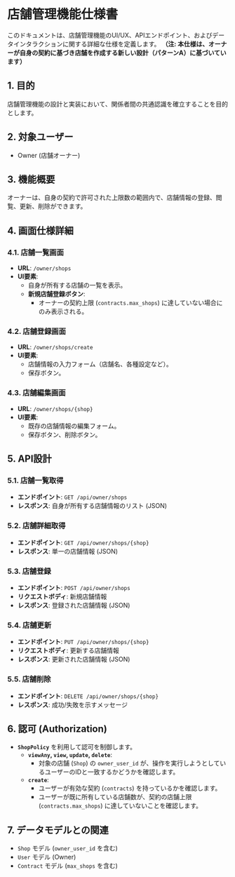 # 店舗管理機能仕様書

このドキュメントは、店舗管理機能のUI/UX、APIエンドポイント、およびデータインタラクションに関する詳細な仕様を定義します。
**（注: 本仕様は、オーナーが自身の契約に基づき店舗を作成する新しい設計（パターンA）に基づいています）**

## 1. 目的

店舗管理機能の設計と実装において、関係者間の共通認識を確立することを目的とします。

## 2. 対象ユーザー

-   Owner (店舗オーナー)

## 3. 機能概要

オーナーは、自身の契約で許可された上限数の範囲内で、店舗情報の登録、閲覧、更新、削除ができます。

## 4. 画面仕様詳細

### 4.1. 店舗一覧画面

-   **URL**: `/owner/shops`
-   **UI要素**:
    -   自身が所有する店舗の一覧を表示。
    -   **新規店舗登録ボタン**:
        -   オーナーの契約上限 (`contracts.max_shops`) に達していない場合にのみ表示される。

### 4.2. 店舗登録画面

-   **URL**: `/owner/shops/create`
-   **UI要素**:
    -   店舗情報の入力フォーム（店舗名、各種設定など）。
    -   保存ボタン。

### 4.3. 店舗編集画面

-   **URL**: `/owner/shops/{shop}`
-   **UI要素**:
    -   既存の店舗情報の編集フォーム。
    -   保存ボタン、削除ボタン。

## 5. API設計

### 5.1. 店舗一覧取得

-   **エンドポイント**: `GET /api/owner/shops`
-   **レスポンス**: 自身が所有する店舗情報のリスト (JSON)

### 5.2. 店舗詳細取得

-   **エンドポイント**: `GET /api/owner/shops/{shop}`
-   **レスポンス**: 単一の店舗情報 (JSON)

### 5.3. 店舗登録

-   **エンドポイント**: `POST /api/owner/shops`
-   **リクエストボディ**: 新規店舗情報
-   **レスポンス**: 登録された店舗情報 (JSON)

### 5.4. 店舗更新

-   **エンドポイント**: `PUT /api/owner/shops/{shop}`
-   **リクエストボディ**: 更新する店舗情報
-   **レスポンス**: 更新された店舗情報 (JSON)

### 5.5. 店舗削除

-   **エンドポイント**: `DELETE /api/owner/shops/{shop}`
-   **レスポンス**: 成功/失敗を示すメッセージ

## 6. 認可 (Authorization)

-   **`ShopPolicy`** を利用して認可を制御します。
    -   **`viewAny`, `view`, `update`, `delete`**:
        -   対象の店舗 (`Shop`) の `owner_user_id` が、操作を実行しようとしているユーザーのIDと一致するかどうかを確認します。
    -   **`create`**:
        -   ユーザーが有効な契約 (`contracts`) を持っているかを確認します。
        -   ユーザーが既に所有している店舗数が、契約の店舗上限 (`contracts.max_shops`) に達していないことを確認します。

## 7. データモデルとの関連

-   `Shop` モデル (`owner_user_id` を含む)
-   `User` モデル (Owner)
-   `Contract` モデル (`max_shops` を含む)